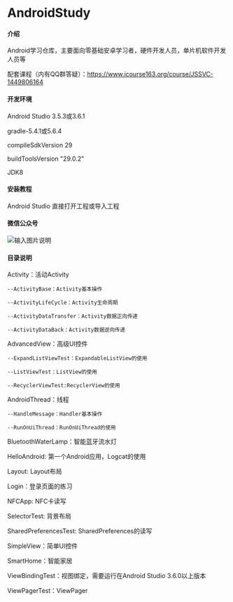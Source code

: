 # AndroidStudy

#### 介绍
Android学习仓库，主要面向零基础安卓学习者，硬件开发人员，单片机软件开发人员等

配套课程（内有QQ群答疑）：https://www.icourse163.org/course/JSSVC-1449806164


#### 开发环境
Android Studio 3.5.3或3.6.1

gradle-5.4.1或5.6.4

compileSdkVersion 29

buildToolsVersion "29.0.2"

JDK8

#### 安装教程
Android Studio 直接打开工程或导入工程

#### 微信公众号
![输入图片说明](https://images.gitee.com/uploads/images/2020/0204/172416_a4713906_948413.png "weixin.png")

#### 目录说明
Activity：活动Activity

	--ActivityBase：Activity基本操作

	--ActivityLifeCycle：Activity生命周期

	--ActivityDataTransfer：Activity数据正向传递

	--ActivityDataBack：Activity数据逆向传递

AdvancedView：高级UI控件

	--ExpandListViewTest：ExpandableListView的使用

	--ListViewTest：ListView的使用

	--RecyclerViewTest:RecyclerView的使用

AndroidThread：线程

	--HandleMessage：Handler基本操作

	--RunOnUiThread：RunOnUiThread的使用

BluetoothWaterLamp：智能蓝牙流水灯

HelloAndroid: 第一个Android应用，Logcat的使用

Layout: Layout布局

Login：登录页面的练习

NFCApp: NFC卡读写

SelectorTest: 背景布局

SharedPreferencesTest: SharedPreferences的读写

SimpleView：简单UI控件

SmartHome：智能家居

ViewBindingTest：视图绑定，需要运行在Android Studio 3.6.0以上版本

ViewPagerTest：ViewPager

